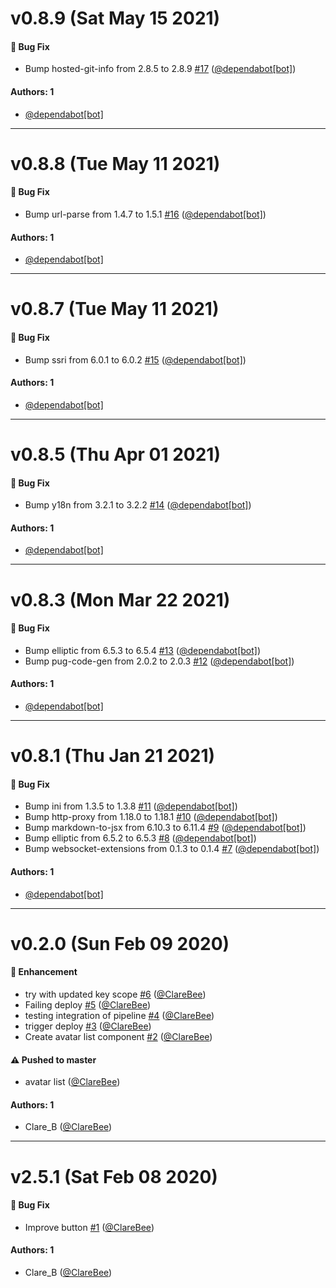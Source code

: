 # v0.8.9 (Sat May 15 2021)

#### 🐛  Bug Fix

- Bump hosted-git-info from 2.8.5 to 2.8.9 [#17](https://github.com/ClareBee/design-systems-storybook/pull/17) ([@dependabot[bot]](https://github.com/dependabot[bot]))

#### Authors: 1

- [@dependabot[bot]](https://github.com/dependabot[bot])

---

# v0.8.8 (Tue May 11 2021)

#### 🐛  Bug Fix

- Bump url-parse from 1.4.7 to 1.5.1 [#16](https://github.com/ClareBee/design-systems-storybook/pull/16) ([@dependabot[bot]](https://github.com/dependabot[bot]))

#### Authors: 1

- [@dependabot[bot]](https://github.com/dependabot[bot])

---

# v0.8.7 (Tue May 11 2021)

#### 🐛  Bug Fix

- Bump ssri from 6.0.1 to 6.0.2 [#15](https://github.com/ClareBee/design-systems-storybook/pull/15) ([@dependabot[bot]](https://github.com/dependabot[bot]))

#### Authors: 1

- [@dependabot[bot]](https://github.com/dependabot[bot])

---

# v0.8.5 (Thu Apr 01 2021)

#### 🐛  Bug Fix

- Bump y18n from 3.2.1 to 3.2.2 [#14](https://github.com/ClareBee/design-systems-storybook/pull/14) ([@dependabot[bot]](https://github.com/dependabot[bot]))

#### Authors: 1

- [@dependabot[bot]](https://github.com/dependabot[bot])

---

# v0.8.3 (Mon Mar 22 2021)

#### 🐛  Bug Fix

- Bump elliptic from 6.5.3 to 6.5.4 [#13](https://github.com/ClareBee/design-systems-storybook/pull/13) ([@dependabot[bot]](https://github.com/dependabot[bot]))
- Bump pug-code-gen from 2.0.2 to 2.0.3 [#12](https://github.com/ClareBee/design-systems-storybook/pull/12) ([@dependabot[bot]](https://github.com/dependabot[bot]))

#### Authors: 1

- [@dependabot[bot]](https://github.com/dependabot[bot])

---

# v0.8.1 (Thu Jan 21 2021)

#### 🐛  Bug Fix

- Bump ini from 1.3.5 to 1.3.8 [#11](https://github.com/ClareBee/design-systems-storybook/pull/11) ([@dependabot[bot]](https://github.com/dependabot[bot]))
- Bump http-proxy from 1.18.0 to 1.18.1 [#10](https://github.com/ClareBee/design-systems-storybook/pull/10) ([@dependabot[bot]](https://github.com/dependabot[bot]))
- Bump markdown-to-jsx from 6.10.3 to 6.11.4 [#9](https://github.com/ClareBee/design-systems-storybook/pull/9) ([@dependabot[bot]](https://github.com/dependabot[bot]))
- Bump elliptic from 6.5.2 to 6.5.3 [#8](https://github.com/ClareBee/design-systems-storybook/pull/8) ([@dependabot[bot]](https://github.com/dependabot[bot]))
- Bump websocket-extensions from 0.1.3 to 0.1.4 [#7](https://github.com/ClareBee/design-systems-storybook/pull/7) ([@dependabot[bot]](https://github.com/dependabot[bot]))

#### Authors: 1

- [@dependabot[bot]](https://github.com/dependabot[bot])

---

# v0.2.0 (Sun Feb 09 2020)

#### 🚀  Enhancement

- try with updated key scope [#6](https://github.com/ClareBee/design-systems-storybook/pull/6) ([@ClareBee](https://github.com/ClareBee))
- Failing deploy [#5](https://github.com/ClareBee/design-systems-storybook/pull/5) ([@ClareBee](https://github.com/ClareBee))
- testing integration of pipeline [#4](https://github.com/ClareBee/design-systems-storybook/pull/4) ([@ClareBee](https://github.com/ClareBee))
- trigger deploy [#3](https://github.com/ClareBee/design-systems-storybook/pull/3) ([@ClareBee](https://github.com/ClareBee))
- Create avatar list component [#2](https://github.com/ClareBee/design-systems-storybook/pull/2) ([@ClareBee](https://github.com/ClareBee))

#### ⚠️  Pushed to master

- avatar list  ([@ClareBee](https://github.com/ClareBee))

#### Authors: 1

- Clare_B ([@ClareBee](https://github.com/ClareBee))

---

# v2.5.1 (Sat Feb 08 2020)

#### 🐛  Bug Fix

- Improve button [#1](https://github.com/ClareBee/design-systems-storybook/pull/1) ([@ClareBee](https://github.com/ClareBee))

#### Authors: 1

- Clare_B ([@ClareBee](https://github.com/ClareBee))
